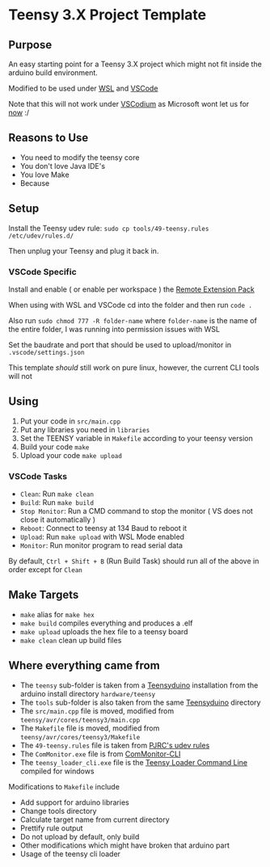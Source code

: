 Teensy 3.X Project Template
===========================

Purpose
-------

An easy starting point for a Teensy 3.X project which might not fit inside the
arduino build environment.

Modified to be used under [WSL](https://docs.microsoft.com/en-us/windows/wsl/install-win10) and [VSCode](https://code.visualstudio.com/)

Note that this will not work under [VSCodium](https://vscodium.com/) as Microsoft wont let us for [now](https://code.visualstudio.com/docs/remote/faq#_why-arent-the-remote-development-extensions-or-their-components-open-source) :/

Reasons to Use
--------------

- You need to modify the teensy core
- You don't love Java IDE's
- You love Make
- Because

Setup
-----

Install the Teensy udev rule: `sudo cp tools/49-teensy.rules /etc/udev/rules.d/`

Then unplug your Teensy and plug it back in.

### VSCode Specific

Install and enable ( or enable per workspace ) the [Remote Extension Pack](https://marketplace.visualstudio.com/items?itemName=ms-vscode-remote.vscode-remote-extensionpack)

When using with WSL and VSCode cd into the folder and then run `code .`

Also run `sudo chmod 777 -R folder-name` where `folder-name` is the name of the entire folder, I was running into permission issues with WSL

Set the baudrate and port that should be used to upload/monitor in `.vscode/settings.json`

This template *should* still work on pure linux, however, the current CLI tools will not

Using
-----

1. Put your code in `src/main.cpp`
2. Put any libraries you need in `libraries`
3. Set the TEENSY variable in `Makefile` according to your teensy version
4. Build your code ```make```
5. Upload your code ```make upload```

### VSCode Tasks

* `Clean`: Run `make clean`
* `Build`: Run `make build`
* `Stop Monitor`: Run a CMD command to stop the monitor ( VS does not close it automatically )
* `Reboot`: Connect to teensy at 134 Baud to reboot it
* `Upload`: Run `make upload` with WSL Mode enabled
* `Monitor`: Run monitor program to read serial data

By default, `Ctrl + Shift + B` (Run Build Task) should run all of the above in order except for `Clean`

Make Targets
------------

- `make` alias for `make hex`
- `make build` compiles everything and produces a .elf
- `make upload` uploads the hex file to a teensy board
- `make clean` clean up build files

Where everything came from
--------------------------

- The `teensy` sub-folder is taken from a [Teensyduino](http://www.pjrc.com/teensy/td_download.html) installation from the arduino install directory `hardware/teensy`
- The `tools` sub-folder is also taken from the same [Teensyduino](http://www.pjrc.com/teensy/td_download.html) directory
- The `src/main.cpp` file is moved, modified from `teensy/avr/cores/teensy3/main.cpp`
- The `Makefile` file is moved, modified from `teensy/avr/cores/teensy3/Makefile`
- The `49-teensy.rules` file is taken from [PJRC's udev rules](http://www.pjrc.com/teensy/49-teensy.rules)
- The `ComMonitor.exe` file is from [ComMonitor-CLI](https://github.com/LeHuman/ComMonitor-CLI)
- The `teensy_loader_cli.exe` file is the [Teensy Loader Command Line](https://www.pjrc.com/teensy/loader_cli.html) compiled for windows

Modifications to `Makefile` include
- Add support for arduino libraries
- Change tools directory
- Calculate target name from current directory
- Prettify rule output
- Do not upload by default, only build
- Other modifications which might have broken that arduino part
- Usage of the teensy cli loader
